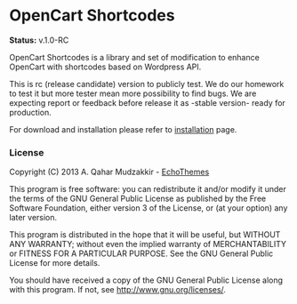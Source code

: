 # OpenCart Shortcodes #

**Status:** v.1.0-RC

OpenCart Shortcodes is a library and set of modification to enhance OpenCart with shortcodes based on Wordpress API.

This is rc (release candidate) version to publicly test. We do our homework to test it but more tester mean more possibility to find bugs. We are expecting report or feedback before release it as -stable version- ready for production.

For download and installation please refer to [installation](https://github.com/qahar/opencart-shortcodes/wiki/Install) page.

### License ###

Copyright (C) 2013  A. Qahar Mudzakkir - [EchoThemes](http://www.echothemes.com/extensions/blog-manager.html)

This program is free software: you can redistribute it and/or modify
it under the terms of the GNU General Public License as published by
the Free Software Foundation, either version 3 of the License, or
(at your option) any later version.

This program is distributed in the hope that it will be useful,
but WITHOUT ANY WARRANTY; without even the implied warranty of
MERCHANTABILITY or FITNESS FOR A PARTICULAR PURPOSE.  See the
GNU General Public License for more details.

You should have received a copy of the GNU General Public License
along with this program.  If not, see <http://www.gnu.org/licenses/>.
